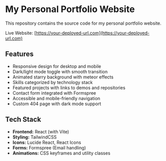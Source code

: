 # My Personal Portfolio Website

This repository contains the source code for my personal portfolio website. 

Live Website: [https://your-deployed-url.com](https://your-deployed-url.com)

## Features

- Responsive design for desktop and mobile
- Dark/light mode toggle with smooth transition
- Animated starry background with meteor effects
- Skills categorized by technology stack
- Featured projects with links to demos and repositories
- Contact form integrated with Formspree
- Accessible and mobile-friendly navigation
- Custom 404 page with dark mode support

## Tech Stack

- **Frontend:** React (with Vite)
- **Styling:** TailwindCSS
- **Icons:** Lucide React, React Icons
- **Forms:** Formspree (Email handling)
- **Animations:** CSS keyframes and utility classes
